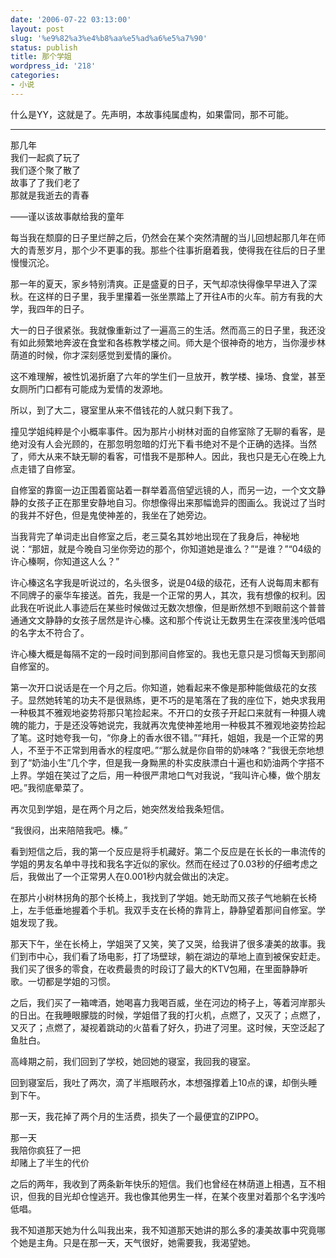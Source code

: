 ```yaml
---
date: '2006-07-22 03:13:00'
layout: post
slug: '%e9%82%a3%e4%b8%aa%e5%ad%a6%e5%a7%90'
status: publish
title: 那个学姐
wordpress_id: '218'
categories:
- 小说
---
```


什么是YY，这就是了。先声明，本故事纯属虚构，如果雷同，那不可能。





* * *







那几年  
我们一起疯了玩了  
我们逐个聚了散了  
故事了了我们老了  
那就是我逝去的青春


——谨以该故事献给我的童年


每当我在颓靡的日子里烂醉之后，仍然会在某个突然清醒的当儿回想起那几年在师大的青葱岁月，那个少不更事的我。那些个往事折磨着我，使得我在往后的日子里慢慢沉沦。


那一年的夏天，家乡特别清爽。正是盛夏的日子，天气却凉快得像早早进入了深秋。在这样的日子里，我手里攥着一张坐票踏上了开往A市的火车。前方有我的大学，我四年的日子。


大一的日子很紧张。我就像重新过了一遍高三的生活。然而高三的日子里，我还没有如此频繁地奔波在食堂和各栋教学楼之间。师大是个很神奇的地方，当你漫步林荫道的时候，你才深刻感觉到爱情的廉价。


这不难理解，被性饥渴折磨了六年的学生们一旦放开，教学楼、操场、食堂，甚至女厕所门口都有可能成为爱情的发源地。


所以，到了大二，寝室里从来不借钱花的人就只剩下我了。


撞见学姐纯粹是个小概率事件。因为那片小树林对面的自修室除了无聊的看客，是绝对没有人会光顾的，在那忽明忽暗的灯光下看书绝对不是个正确的选择。当然了，师大从来不缺无聊的看客，可惜我不是那种人。因此，我也只是无心在晚上九点走错了自修室。


自修室的靠窗一边正围着窗站着一群举着高倍望远镜的人，而另一边，一个文文静静的女孩子正在那里安静地自习。你想像得出来那幅诡异的图画么。我说过了当时的我并不好色，但是鬼使神差的，我坐在了她旁边。


当我背完了单词走出自修室之后，老三莫名其妙地出现在了我身后，神秘地说：“那妞，就是今晚自习坐你旁边的那个，你知道她是谁么？”“是谁？”“04级的许心榛啊，你知道这人么？”


许心榛这名字我是听说过的，名头很多，说是04级的级花，还有人说每周末都有不同牌子的豪华车接送。首先，我是一个正常的男人，其次，我有想像的权利。因此我在听说此人事迹后在某些时候做过无数次想像，但是断然想不到眼前这个普普通通文文静静的女孩子居然是许心榛。这和那个传说让无数男生在深夜里浅吟低唱的名字太不符合了。


许心榛大概是每隔不定的一段时间到那间自修室的。我也无意只是习惯每天到那间自修室的。


第一次开口说话是在一个月之后。你知道，她看起来不像是那种能做级花的女孩子。显然她转笔的功夫不是很熟练，更不巧的是笔落在了我的座位下，她央求我用一种极其不雅观地姿势将那只笔捡起来。不开口的女孩子开起口来就有一种摄人魂魄的能力，于是还没等她说完，我就再次鬼使神差地用一种极其不雅观地姿势捡起了笔。这时她夸我一句，“你身上的香水很不错。”“拜托，姐姐，我是一个正常的男人，不至于不正常到用香水的程度吧。”“那么就是你自带的奶味咯？”我很无奈地想到了“奶油小生”几个字，但是我一身黝黑的朴实皮肤漂白十遍也和奶油两个字搭不上界。学姐在笑过了之后，用一种很严肃地口气对我说，“我叫许心榛，做个朋友吧。”我彻底晕菜了。


再次见到学姐，是在两个月之后，她突然发给我条短信。


“我很闷，出来陪陪我吧。榛。”


看到短信之后，我的第一个反应是将手机藏好。第二个反应是在长长的一串流传的学姐的男友名单中寻找和我名字近似的家伙。然而在经过了0.03秒的仔细考虑之后，我做出了一个正常男人在0.001秒内就会做出的决定。


在那片小树林拐角的那个长椅上，我找到了学姐。她无助而又孩子气地躺在长椅上，左手低垂地握着个手机。我双手支在长椅的靠背上，静静望着那间自修室。学姐发现了我。


那天下午，坐在长椅上，学姐哭了又笑，笑了又哭，给我讲了很多凄美的故事。我们到市中心，我们看了场电影，打了场壁球，躺在湖边的草地上直到被保安赶走。我们买了很多的零食，在收费最贵的时段订了最大的KTV包厢，在里面静静听歌。一切都是学姐的习惯。


之后，我们买了一箱啤酒，她喝喜力我喝百威，坐在河边的椅子上，等着河岸那头的日出。在我睡眼朦胧的时候，学姐借了我的打火机，点燃了，又灭了；点燃了，又灭了；点燃了，凝视着跳动的火苗看了好久，扔进了河里。这时候，天空泛起了鱼肚白。


高峰期之前，我们回到了学校，她回她的寝室，我回我的寝室。


回到寝室后，我吐了两次，滴了半瓶眼药水，本想强撑着上10点的课，却倒头睡到下午。


那一天，我花掉了两个月的生活费，损失了一个最便宜的ZIPPO。


那一天  
我陪你疯狂了一把  
却赌上了半生的代价


之后的两年，我收到了两条新年快乐的短信。我们也曾经在林荫道上相遇，互不相识，但我的目光却仓惶逃开。我也像其他男生一样，在某个夜里对着那个名字浅吟低唱。


我不知道那天她为什么叫我出来，我不知道那天她讲的那么多的凄美故事中究竟哪个她是主角。只是在那一天，天气很好，她需要我，我渴望她。
